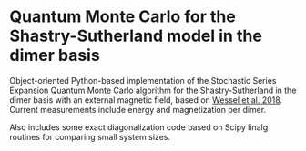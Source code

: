 # Quantum Monte Carlo for the Shastry-Sutherland model in the dimer basis
Object-oriented Python-based implementation of the Stochastic Series Expansion Quantum Monte Carlo algorithm for the Shastry-Sutherland 
in the dimer basis with an external magnetic field, based on [Wessel et al. 2018](https://journals.aps.org/prb/abstract/10.1103/PhysRevB.98.174432). Current measurements
include energy and magnetization per dimer.

Also includes some exact diagonalization code based on Scipy linalg routines for comparing small system sizes.
